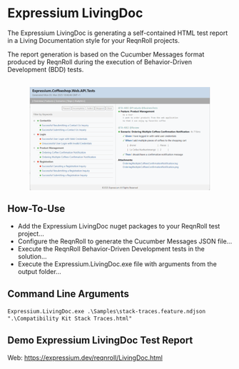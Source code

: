 ﻿# Expressium LivingDoc

The Expressium LivingDoc is generating a self-contained HTML test report
in a Living Documentation style for your ReqnRoll projects.

The report generation is based on the Cucumber Messages format produced by ReqnRoll
during the execution of Behavior-Driven Development (BDD) tests.

<br />
<img src="ExpressiumLivingDoc.png"
     alt="Expressium LivingDoc"
     style="display: block; margin-left: auto; margin-right: auto; width: 80%;" />

## How-To-Use
* Add the Expressium LivingDoc nuget packages to your ReqnRoll test project...
* Configure the ReqnRoll to generate the Cucumber Messages JSON file...
* Execute the ReqnRoll Behavior-Driven Development tests in the solution...
* Execute the Expressium.LivingDoc.exe file with arguments from the output folder...

## Command Line Arguments
```
Expressium.LivingDoc.exe .\Samples\stack-traces.feature.ndjson ".\Compatibility Kit Stack Traces.html"
```

## Demo Expressium LivingDoc Test Report
Web: https://expressium.dev/reqnroll/LivingDoc.html